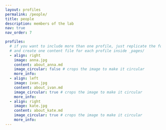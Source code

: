 ```yaml
---
layout: profiles
permalink: /people/
title: people
description: members of the lab 
nav: true
nav_order: 7

profiles:
  # if you want to include more than one profile, just replicate the following block
  # and create one content file for each profile inside _pages/
  - align: right
    image: anna.jpg
    content: about_anna.md
    image_circular: false # crops the image to make it circular
    more_info: 
  - align: left
    image: ivan.jpg
    content: about_ivan.md
    image_circular: true # crops the image to make it circular
    more_info: 
  - align: right
    image: kate.jpg
    content: about_kate.md
    image_circular: true # crops the image to make it circular
    more_info: 
---
```


